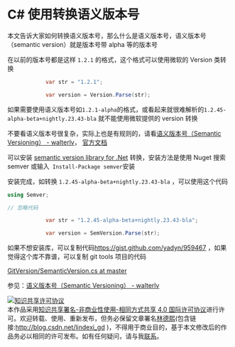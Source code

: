 # C# 使用转换语义版本号

本文告诉大家如何转换语义版本号，那么什么是语义版本号，语义版本号（semantic version）就是版本号带 alpha 等的版本号

<!--more-->
<!-- CreateTime:2018/12/25 9:25:41 -->


在以前的版本号都是这样 `1.2.1` 的格式，这个格式可以使用微软的 Version 类转换

```csharp
            var str = "1.2.1";

            var version = Version.Parse(str);
```

如果需要使用语义版本号如`1.2.1-alpha`的格式，或看起来就很难解析的`1.2.45-alpha-beta+nightly.23.43-bla` 就不能使用微软提供的 version 转换

不要看语义版本号很复杂，实际上也是有规则的，请看[语义版本号（Semantic Versioning） - walterlv](https://walterlv.github.io/post/semantic-version.html )， [官方文档](https://semver.org/lang/zh-CN/ )

可以安装 [semantic version library for .Net](https://github.com/maxhauser/semver ) 转换，安装方法是使用 Nuget 搜索 semver 或输入` Install-Package semver`安装

安装完成，如转换 `1.2.45-alpha-beta+nightly.23.43-bla` ，可以使用这个代码

```csharp
using Semver;

// 忽略代码

            var str = "1.2.45-alpha-beta+nightly.23.43-bla";

            var version = SemVersion.Parse(str);
```

如果不想安装库，可以复制代码<https://gist.github.com/yadyn/959467> ，如果觉得这个库不靠谱，可以复制 git tools 项目的代码

[GitVersion/SemanticVersion.cs at master](https://github.com/GitTools/GitVersion/blob/master/src/GitVersionCore/SemanticVersion.cs )

参见：[语义版本号（Semantic Versioning） - walterlv](https://walterlv.github.io/post/semantic-version.html )

<a rel="license" href="http://creativecommons.org/licenses/by-nc-sa/4.0/"><img alt="知识共享许可协议" style="border-width:0" src="https://licensebuttons.net/l/by-nc-sa/4.0/88x31.png" /></a><br />本作品采用<a rel="license" href="http://creativecommons.org/licenses/by-nc-sa/4.0/">知识共享署名-非商业性使用-相同方式共享 4.0 国际许可协议</a>进行许可。欢迎转载、使用、重新发布，但务必保留文章署名[林德熙](http://blog.csdn.net/lindexi_gd)(包含链接:http://blog.csdn.net/lindexi_gd )，不得用于商业目的，基于本文修改后的作品务必以相同的许可发布。如有任何疑问，请与我[联系](mailto:lindexi_gd@163.com)。
